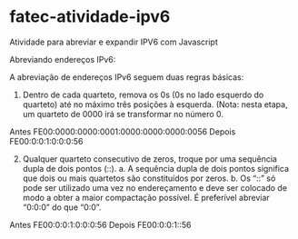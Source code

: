 # fatec-atividade-ipv6
Atividade para abreviar e expandir IPV6 com Javascript


Abreviando endereços IPv6:

A abreviação de endereços IPv6 seguem duas regras básicas:

1. Dentro de cada quarteto, remova os 0s (0s no lado esquerdo do quarteto) até no máximo três
posições à esquerda. (Nota: nesta etapa, um quarteto de 0000 irá se transformar no número 0.

Antes FE00:0000:0000:0001:0000:0000:0000:0056
Depois FE00:0:0:1:0:0:0:56

2. Qualquer quarteto consecutivo de zeros, troque por uma sequência dupla de dois pontos (::).
a. A sequência dupla de dois pontos significa que dois ou mais quartetos são constituídos por
zeros.
b. Os “::” só pode ser utilizado uma vez no endereçamento e deve ser colocado de modo a
obter a maior compactação possível. É preferível abreviar “0:0:0” do que “0:0”.

Antes FE00:0:0:1:0:0:0:56
Depois FE00:0:0:1::56
